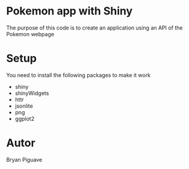 # Pokemon app with Shiny 

The purpose of this code 
is to create an application
using an API of the Pokemon 
webpage 

# Setup 

You need to install the following packages to make it work 

- shiny
- shinyWidgets
- httr
- jsonlite
- png
- ggplot2


# Autor
Bryan Piguave 
